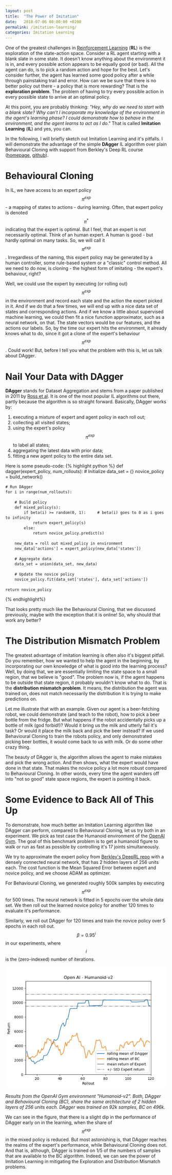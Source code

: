 ```yaml
---
layout: post
title:  "The Power of Imitation"
date:   2018-07-06 08:00:00 +0200
permalink: /imitation-learning/
categories: Imitation Learning
---
```


One of the greatest challenges in [Reinforcement Learning][RL] (**RL**) is the exploration of the state-action space. 
Consider a RL agent starting with a blank slate in some state. 
It doesn't know anything about the environment it is in, and every possible action appears to be equally good (or bad).
All the agent can do, is to pick a random action and hope for the best. 
Let's consider further, the agent has learned some good policy after a while through painstaking trail and error. 
How can we be sure that there is no better policy out there - a policy that is more rewarding?
That is the **exploration problem**. 
The problem of having to try every possible action in every possible state to arrive at an optimal policy.

At this point, you are probably thinking: 
*"Hey, why do we need to start with a blank slate? 
Why can't I incorporate my knowledge of the environment in the agent's learning phase?
I could demonstrate how to behave in the environment, and the agent learns to act as I do."*
That is called **Imitation Learning** (**IL**) and yes, you can. 

In the following, I will briefly sketch out Imitation Learning and it's pitfalls. 
I will demonstrate the advantage of the simple **DAgger** IL algorithm over plain Behavioural Cloning with support from Berkley's Deep RL course ([homepage][rl_course], [github][rl_repo]).

# Behavioural Cloning
In IL, we have access to an expert policy $$\pi^{exp}$$ - a mapping of states to actions - during learning. 
Often, that expert policy is denoted $$\pi^*$$ indicating that the expert is optimal. 
But I feel, that an expert is not necessarily optimal.
Think of an human expert. A human is good - but hardly optimal on many tasks. So, we will call it $$\pi^{exp}$$.
Irregardless of the naming, this expert policy may be generated by a human controller, some rule-based system or a "classic" control method.
All we need to do now, is cloning - the highest form of imitating - the expert's behaviour, right? 

Well, we could use the expert by executing (or rolling out) $$\pi^{exp}$$ in the environment and record each state and the action the expert picked in it.
And if we do that a few times, we will end up with a nice data set of states and corresponding actions. 
And if we know a little about supervised machine learning, we could then fit a nice function approximator, such as a neural network, on that.
The state vectors would be our features, and the actions our labels. 
So, by the time our expert hits the environment, it already knows what to do, since it got a clone of the expert's behaviour $$\pi^{exp}$$.
Could work! But, before I tell you what the problem with this is, let us talk about DAgger.

# Nail Your Data with DAgger  
**DAgger** stands for Dataset Aggregation and stems from a paper published in 2011 by [Ross et al][dagger_paper].
It is one of the most popular IL algorithms out there, partly because the algorithm is so straight forward.
Basically, DAgger works by:
1. executing a mixture of expert and agent policy in each roll out;
2. collecting all visited states;
3. using the expert's policy $$\pi^{exp}$$ to label all states;
4. aggregating the latest data with prior data;
5. fitting a new agent policy to the entire data set.

Here is some pseudo-code:
{% highlight python %}
def dagger(expert_policy, num_rollouts):
    # Initialize 
    data_set = {}
    novice_policy = build_network()

    # Run DAgger
    for i in range(num_rollouts):
    
        # Build policy
        def mixed_policy(s):
            if beta(i) >= random(0, 1):     # beta(i) goes to 0 as i goes to infinity
                return expert_policy(s)
            else:
                return novice_policy.predict(s)
                
        new_data = roll out mixed_policy in environment
        new_data['actions'] = expert_policy(new_data['states'])

        # Aggregate data
        data_set = union(data_set, new_data)

        # Update the novice policy
        novice_policy.fit(data_set['states'], data_set['actions'])

    return novice_policy
{% endhighlight%}  

That looks pretty much like the Behavioural Cloning, that we discussed previously, maybe with the exception that it is online! 
So, why should that work any better?

# The Distribution Mismatch Problem
The greatest advantage of imitation learning is often also it's biggest pitfall. 
Do you remember, how we wanted to help the agent in the beginning, by incorporating our own knowledge of what is good into the learning process?
Well, by doing that, we are essentially limiting the state space to a small region, that we believe is "good".
The problem now is, if the agent happens to be outside that state region, it probably wouldn't know what to do.
That is the **distribution mismatch problem**. 
It means, the distribution the agent was trained on, does not match necessarily the distribution it is trying to make predictions on.  

Let me illustrate that with an example. 
Given our agent is a beer-fetching robot, we could demonstrate (and teach to the robot), how to pick a beer bottle from the fridge.
But what happens if the robot accidentally picks up a bottle of milk (god forbid!)? 
Would it bring us the milk and utterly fail it's task? Or would it place the milk back and pick the beer instead?
If we used Behavioural Cloning to train the robots policy, and only demonstrated picking beer bottles, it would come back to us with milk.
Or do some other crazy thing.

The beauty of DAgger is, the algorithm allows the agent to make mistakes and pick the wrong action.
And then shows, what the expert would have done in that state.
That makes the novice policy a lot more robust compared to Behavioural Cloning.
In other words, every time the agent wanders off into "not so good" state space regions, the expert is pointing it back.

# Some Evidence to Back All of This Up
To demonstrate, how much better an Imitation Learning algorithm like DAgger can perform, compared to Behavioural Cloning, let us try both in an experiment.
We pick as test case the Humanoid environment of the [OpenAI Gym][gym]. 
The goal of this benchmark problem is to get a humanoid figure to walk or run as fast as possible by controlling it's 17 joints simultaneously.

We try to approximate the expert policy from [Berkley's DeepRL repo][rl_repo] with a densely connected neural network, that has 2 hidden layers of 256 units each.
The cost function is the Mean Squared Error between expert and novice policy, and we choose ADAM as optimizer.

For Behavioural Cloning, we generated roughly 500k samples by executing $$\pi^{exp}$$ for 500 times. 
The neural network is fitted in 5 epochs over the whole data set. 
We then roll out the learned novice policy for another 120 times to evaluate it's performance.

Similarly, we roll out DAgger for 120 times and train the novice policy over 5 epochs in each roll out. 
$$\beta = 0.95^i$$ in our experiments, where $$i$$ is the (zero-indexed) number of iterations.

![IL Results](/assets/il_comparision.png)

*Results from the OpenAI Gym environment "Humanoid-v2". Both, DAgger and Behavioural Cloning (BC), share the same architecture of 2 hidden layers of 256 units each. DAgger was trained on 92k samples, BC on 496k.*

We can see in the figure, that there is a slight dip in the performance of DAgger early on in the learning, when the share of $$\pi^{exp}$$ in the mixed policy is reduced.
But most astonishing is, that DAgger reaches the realms of the expert's performance, while Behavioural Cloning does not. 
And that is, although, DAgger is trained on 1/5 of the numbers of samples that are available to the BC algorithm. 
Indeed, we can see the power of Imitation Learning in mitigating the Exploration and Distribution Mismatch problems.
  
[RL]: "https://www.constantin.ai/intro-to-rl"
[rl_course]: "http://rll.berkeley.edu/deeprlcoursesp17/"
[rl_repo]: "https://github.com/berkeleydeeprlcourse/homework"
[dagger_paper]: "https://www.cs.cmu.edu/~sross1/publications/Ross-AIStats11-NoRegret.pdf"
[gym]: "http://gym.openai.com/"